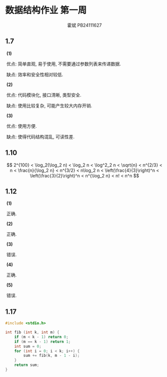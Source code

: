 # 数据结构作业 第一周

<center>霍斌 PB24111627</center>



## 1.7

​	**(1)**

​		优点: 简单直观, 易于使用, 不需要通过参数列表来传递数据.

​		缺点: 效率和安全性相对较低.  

​	**(2)**

​		优点: 代码模块化, 接口清晰, 类型安全.

​		缺点: 使用比较复杂, 可能产生较大内存开销.

​	**(3)**

​		优点: 使用方便.

​		缺点: 使得代码结构混乱, 可读性差.

## 1.10 

$$
2^{100} < \log_2(\log_2 n) < \log_2 n < \log^2_2 n < \sqrt{n} < n^{2/3} < n < \frac{n}{\log_2 n} < n^{3/2} < n\log_2 n < \left(\frac{4}{3}\right)^n < \left(\frac{3}{2}\right)^n < n^{\log_2 n} < n! < n^n
$$



## 1.12

​	**(1)**

​		正确.

​	**(2)**

​		正确.

​	**(3)**

​		错误.

​	**(4)**	

​		正确.

​	**(5)**

​		错误.

## 1.17

```c
#include <stdio.h>

int fib (int k, int m) {
    if (m < k - 1) return 0;
    if (m == k - 1) return 1;
    int sum = 0;
    for (int i = 0; i < k; i++) {
        sum += fib(k, m - 1 - i);
    }
    return sum;
}
```



